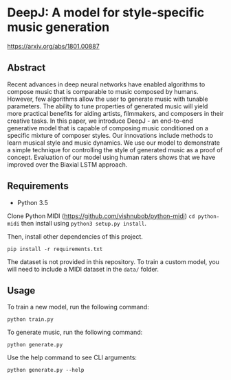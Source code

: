 # DeepJ: A model for style-specific music generation
https://arxiv.org/abs/1801.00887

## Abstract
Recent advances in deep neural networks have enabled algorithms to compose music that is comparable to music composed by humans. However, few algorithms allow the user to generate music with tunable parameters. The ability to tune properties of generated music will yield more practical benefits for aiding artists, filmmakers, and composers in their creative tasks. In this paper, we introduce DeepJ - an end-to-end generative model that is capable of composing music conditioned on a specific mixture of composer styles. Our innovations include methods to learn musical style and music dynamics. We use our model to demonstrate a simple technique for controlling the style of generated music as a proof of concept. Evaluation of our model using human raters shows that we have improved over the Biaxial LSTM approach.

## Requirements
- Python 3.5

Clone Python MIDI (https://github.com/vishnubob/python-midi)
`cd python-midi`
then install using
`python3 setup.py install`.

Then, install other dependencies of this project.
```
pip install -r requirements.txt
```

The dataset is not provided in this repository. To train a custom model, you will need to include a MIDI dataset in the `data/` folder.

## Usage
To train a new model, run the following command:
```
python train.py
```

To generate music, run the following command:
```
python generate.py
```

Use the help command to see CLI arguments:
```
python generate.py --help
```
